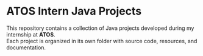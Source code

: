 # ATOS Intern Java Projects

This repository contains a collection of Java projects developed during my internship at **ATOS**.  
Each project is organized in its own folder with source code, resources, and documentation.
